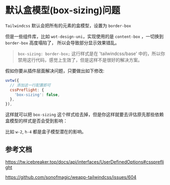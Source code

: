 # 默认盒模型(box-sizing)问题

`Tailwindcss` 默认会把所有的元素的盒模型，设置为 `border-box`

但是一些组件库，比如 `wot-design-uni`，实现使用的是 `content-box` ，一切换到 `border-box` 高度塌陷了， 所以会导致部分显示效果错乱。

> `box-sizing: border-box;` 这行样式是在 'tailwindcss/base' 中的，所以你禁用这行代码，感觉上生效了，但是这样不是很好的解决方案。

假如你要从插件层面解决问题，只要做出如下修改:

```js
uvtw({
  // 添加这一行配置即可
  cssPreflight: {
    'box-sizing': false,
  },
}),
```

这样就可以把 `box-sizing` 这个样式给去掉，但是你这样就要去评估原先那些依赖盒模型的样式是否会受到影响：

比如 `w-2`, `h-4` 都是盒子模型潜在的影响。

## 参考文档

https://tw.icebreaker.top/docs/api/interfaces/UserDefinedOptions#csspreflight

https://github.com/sonofmagic/weapp-tailwindcss/issues/604
